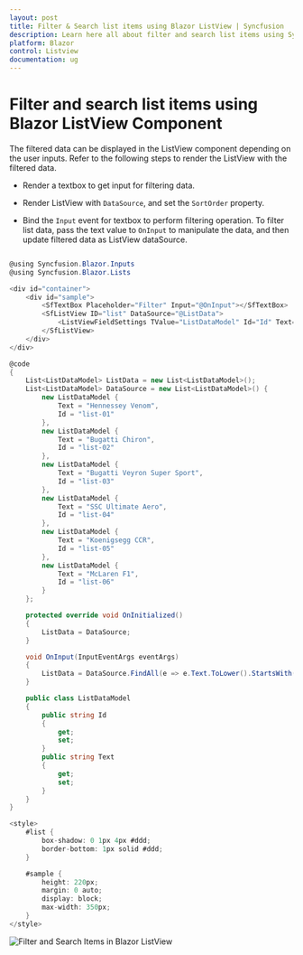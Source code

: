 ```yaml
---
layout: post
title: Filter & Search list items using Blazor ListView | Syncfusion
description: Learn here all about filter and search list items using Syncfusion Blazor ListView component and more.
platform: Blazor
control: Listview
documentation: ug
---
```


# Filter and search list items using Blazor ListView Component

The filtered data can be displayed in the ListView component depending on the user inputs. Refer to the following steps to render the ListView with the filtered data.

* Render a textbox to get input for filtering data.

* Render ListView with `DataSource`, and set the `SortOrder` property.

* Bind the `Input` event for textbox to perform filtering operation. To filter list data, pass the text value to `OnInput` to manipulate the data, and then update filtered data as ListView dataSource.

```csharp

@using Syncfusion.Blazor.Inputs
@using Syncfusion.Blazor.Lists

<div id="container">
    <div id="sample">
        <SfTextBox Placeholder="Filter" Input="@OnInput"></SfTextBox>
        <SfListView ID="list" DataSource="@ListData">
            <ListViewFieldSettings TValue="ListDataModel" Id="Id" Text="Text"></ListViewFieldSettings>
        </SfListView>
    </div>
</div>

@code
{
    List<ListDataModel> ListData = new List<ListDataModel>();
    List<ListDataModel> DataSource = new List<ListDataModel>() {
        new ListDataModel {
            Text = "Hennessey Venom",
            Id = "list-01"
        },
        new ListDataModel {
            Text = "Bugatti Chiron",
            Id = "list-02"
        },
        new ListDataModel {
            Text = "Bugatti Veyron Super Sport",
            Id = "list-03"
        },
        new ListDataModel {
            Text = "SSC Ultimate Aero",
            Id = "list-04"
        },
        new ListDataModel {
            Text = "Koenigsegg CCR",
            Id = "list-05"
        },
        new ListDataModel {
            Text = "McLaren F1",
            Id = "list-06"
        }
    };

    protected override void OnInitialized()
    {
        ListData = DataSource;
    }

    void OnInput(InputEventArgs eventArgs)
    {
        ListData = DataSource.FindAll(e => e.Text.ToLower().StartsWith(eventArgs.Value));
    }

    public class ListDataModel
    {
        public string Id
        {
            get;
            set;
        }
        public string Text
        {
            get;
            set;
        }
    }
}

<style>
    #list {
        box-shadow: 0 1px 4px #ddd;
        border-bottom: 1px solid #ddd;
    }

    #sample {
        height: 220px;
        margin: 0 auto;
        display: block;
        max-width: 350px;
    }
</style>

```

![Filter and Search Items in Blazor ListView](../images/list/blazor-listview-filter-and-search-items.png)
